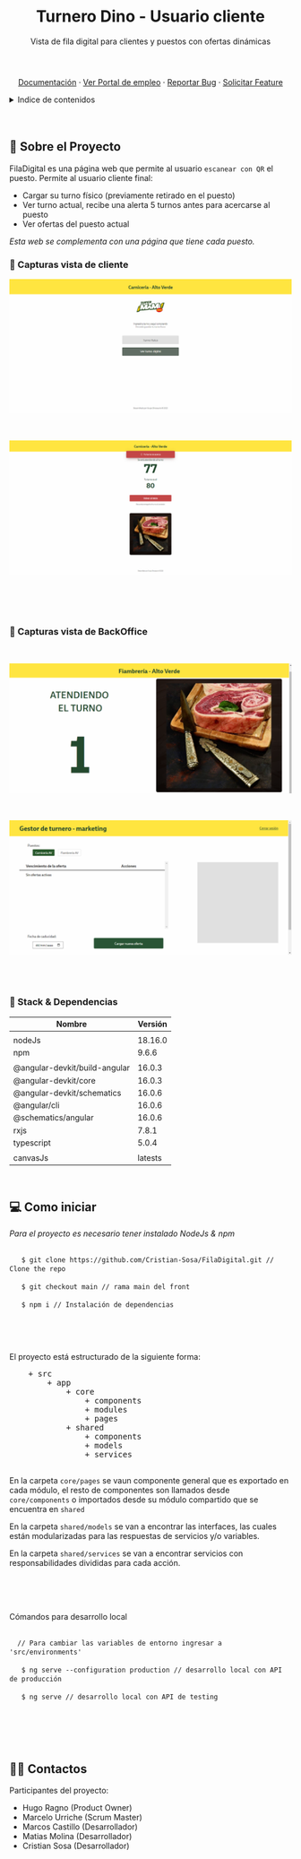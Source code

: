 <header align="center">
  
  <h1 align="center">Turnero Dino - Usuario cliente</h1>
  
  <p align="center">Vista de fila digital para clientes y puestos con ofertas dinámicas</p>
 
</header>

<section align="center">

[Documentación](https://github.com/Cristian-Sosa/FilaDigital)
·
[Ver Portal de empleo](http://clubmami.com.ar/miturno/turnero/AV/carniceria)
·
[Reportar Bug](https://github.com/Cristian-Sosa/FilaDigital/issues)
·
[Solicitar Feature](https://github.com/Cristian-Sosa/FilaDigital/issues)

</section>

<!-- TABLE OF CONTENTS -->
<details closed>
  <summary>Indice de contenidos</summary>
  <ul>
    <li>
      <a href="#about-the-project">Sobre el Proyecto</a>
      <ul>
        <li><a href="#capturas">Capturas</a></li>
        <li><a href="#stack">Stack & Dependencias</a></li>
      </ul>
    </li>
    <li><a href="#install">Como iniciar</a></li>
    <li><a href="#contact">Contactos</a></li>
  </ul>
</details>

<br />
<br />

<section id="about-the-project">
  <h2>💼 Sobre el Proyecto</h2>

FilaDigital es una página web que permite al usuario `escanear con QR` el puesto. Permite al usuario cliente final:

- Cargar su turno físico (previamente retirado en el puesto)
- Ver turno actual, recibe una alerta 5 turnos antes para acercarse al puesto
- Ver ofertas del puesto actual

_Esta web se complementa con una página que tiene cada puesto._

<article id="capturas">

  <h3>📸 Capturas vista de cliente</h3>

![Desktop App version](./docs/image-1.png "Desktop App version - Login")

<br />

![Desktop App version](./docs/image-2.png "Desktop App version - Turnero - Alerta 1")

<br />
<br />
<br />

<h3>📸 Capturas vista de BackOffice</h3>

<br />

![Desktop App version](./docs/puesto.png "Desktop App version - Turnero - Alerta 1")

<br />

![Desktop App version](./docs/marketing.png "Desktop App version - Turnero - Alerta 1")

</article>
  
<br />
<br />
  
<article id="stack">
  
  <h3>👾 Stack & Dependencias</h3>

| **Nombre**                    | **Versión** |
| ----------------------------- | ----------- |
|                               |             |
| nodeJs                        | 18.16.0     |
| npm                           | 9.6.6       |
|                               |             |
| @angular-devkit/build-angular | 16.0.3      |
| @angular-devkit/core          | 16.0.3      |
| @angular-devkit/schematics    | 16.0.6      |
| @angular/cli                  | 16.0.6      |
| @schematics/angular           | 16.0.6      |
| rxjs                          | 7.8.1       |
| typescript                    | 5.0.4       |
|                               |             |
| canvasJs                      | latests     |

</article>
  
<br />

</section>

<section id="install">
  <h2>💻 Como iniciar</h2>

<article>
  
  *Para el proyecto es necesario tener instalado NodeJs & npm*

  <pre>
  <code>
   $ git clone https://github.com/Cristian-Sosa/FilaDigital.git // Clone the repo
   
   $ git checkout main // rama main del front
   
   $ npm i // Instalación de dependencias
  </code>
  </pre>

  <br />
  
  El proyecto está estructurado de la siguiente forma:  
  
  <pre>
    + src
        + app
            + core
                + components
                + modules
                + pages
            + shared
                + components
                + models
                + services  
  </pre>
  
En la carpeta `core/pages` se vaun componente general que es exportado en cada módulo, el resto de componentes son llamados desde `core/components` o importados desde su módulo compartido que se encuentra en `shared`

En la carpeta `shared/models` se van a encontrar las interfaces, las cuales están modularizadas para las respuestas de servicios y/o variables.

En la carpeta `shared/services` se van a encontrar servicios con responsabilidades divididas para cada acción.

  <br />
  <br />
  <br />

Cómandos para desarrollo local

  <pre>
  <code>
  // Para cambiar las variables de entorno ingresar a 'src/environments'

   $ ng serve --configuration production // desarrollo local con API de producción

   $ ng serve // desarrollo local con API de testing
  </code>
  </pre>
  
</article>
  
</section>

<br />
<br />

<section id="contact">
  <h2>🤝🏽 Contactos</h2>

<article>
  
  Participantes del proyecto:
  
  - Hugo Ragno (Product Owner)
  - Marcelo Urriche (Scrum Master)
  - Marcos Castillo (Desarrollador)
  - Matias Molina (Desarrollador)
  - Cristian Sosa (Desarrollador)

</article>
  
</section>
